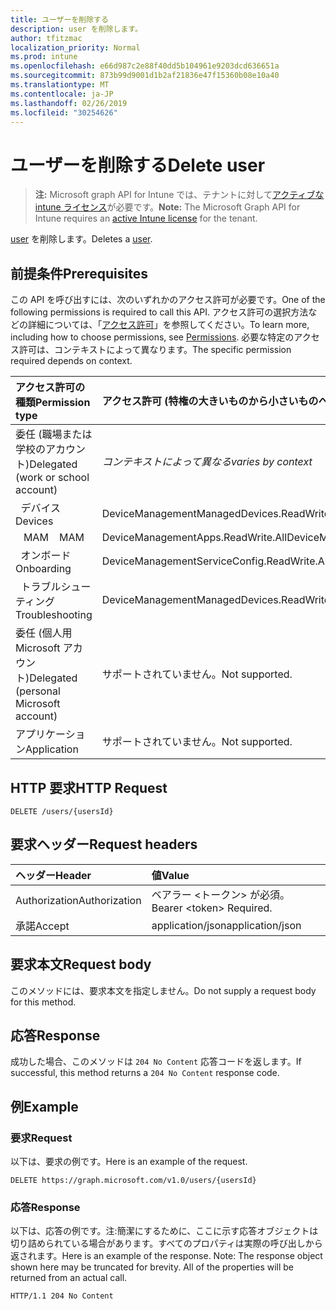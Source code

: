 ```yaml
---
title: ユーザーを削除する
description: user を削除します。
author: tfitzmac
localization_priority: Normal
ms.prod: intune
ms.openlocfilehash: e66d987c2e88f40dd5b104961e9203dcd636651a
ms.sourcegitcommit: 873b99d9001d1b2af21836e47f15360b08e10a40
ms.translationtype: MT
ms.contentlocale: ja-JP
ms.lasthandoff: 02/26/2019
ms.locfileid: "30254626"
---
```

# <a name="delete-user"></a><span data-ttu-id="0acc0-103">ユーザーを削除する</span><span class="sxs-lookup"><span data-stu-id="0acc0-103">Delete user</span></span>

> <span data-ttu-id="0acc0-104">**注:** Microsoft graph API for Intune では、テナントに対して[アクティブな intune ライセンス](https://go.microsoft.com/fwlink/?linkid=839381)が必要です。</span><span class="sxs-lookup"><span data-stu-id="0acc0-104">**Note:** The Microsoft Graph API for Intune requires an [active Intune license](https://go.microsoft.com/fwlink/?linkid=839381) for the tenant.</span></span>

<span data-ttu-id="0acc0-105">[user](../resources/intune-shared-user.md) を削除します。</span><span class="sxs-lookup"><span data-stu-id="0acc0-105">Deletes a [user](../resources/intune-shared-user.md).</span></span>

## <a name="prerequisites"></a><span data-ttu-id="0acc0-106">前提条件</span><span class="sxs-lookup"><span data-stu-id="0acc0-106">Prerequisites</span></span>
<span data-ttu-id="0acc0-107">この API を呼び出すには、次のいずれかのアクセス許可が必要です。</span><span class="sxs-lookup"><span data-stu-id="0acc0-107">One of the following permissions is required to call this API.</span></span> <span data-ttu-id="0acc0-108">アクセス許可の選択方法などの詳細については、「[アクセス許可](/graph/permissions-reference)」を参照してください。</span><span class="sxs-lookup"><span data-stu-id="0acc0-108">To learn more, including how to choose permissions, see [Permissions](/graph/permissions-reference).</span></span>  <span data-ttu-id="0acc0-109">必要な特定のアクセス許可は、コンテキストによって異なります。</span><span class="sxs-lookup"><span data-stu-id="0acc0-109">The specific permission required depends on context.</span></span>

|<span data-ttu-id="0acc0-110">アクセス許可の種類</span><span class="sxs-lookup"><span data-stu-id="0acc0-110">Permission type</span></span>|<span data-ttu-id="0acc0-111">アクセス許可 (特権の大きいものから小さいものへ)</span><span class="sxs-lookup"><span data-stu-id="0acc0-111">Permissions (from most to least privileged)</span></span>|
|:---|:---|
|<span data-ttu-id="0acc0-112">委任 (職場または学校のアカウント)</span><span class="sxs-lookup"><span data-stu-id="0acc0-112">Delegated (work or school account)</span></span>| <span data-ttu-id="0acc0-113">_コンテキストによって異なる_</span><span class="sxs-lookup"><span data-stu-id="0acc0-113">_varies by context_</span></span>|
| <span data-ttu-id="0acc0-114">&nbsp;&nbsp;デバイス</span><span class="sxs-lookup"><span data-stu-id="0acc0-114">&nbsp; &nbsp; Devices</span></span> | <span data-ttu-id="0acc0-115">DeviceManagementManagedDevices.ReadWrite.All</span><span class="sxs-lookup"><span data-stu-id="0acc0-115">DeviceManagementManagedDevices.ReadWrite.All</span></span> |
| <span data-ttu-id="0acc0-116">&nbsp;&nbsp; MAM</span><span class="sxs-lookup"><span data-stu-id="0acc0-116">&nbsp; &nbsp; MAM</span></span> | <span data-ttu-id="0acc0-117">DeviceManagementApps.ReadWrite.All</span><span class="sxs-lookup"><span data-stu-id="0acc0-117">DeviceManagementApps.ReadWrite.All</span></span> |
| <span data-ttu-id="0acc0-118">&nbsp;&nbsp;オンボード</span><span class="sxs-lookup"><span data-stu-id="0acc0-118">&nbsp; &nbsp; Onboarding</span></span> | <span data-ttu-id="0acc0-119">DeviceManagementServiceConfig.ReadWrite.All</span><span class="sxs-lookup"><span data-stu-id="0acc0-119">DeviceManagementServiceConfig.ReadWrite.All</span></span> |
| <span data-ttu-id="0acc0-120">&nbsp;&nbsp;トラブルシューティング</span><span class="sxs-lookup"><span data-stu-id="0acc0-120">&nbsp; &nbsp; Troubleshooting</span></span> | <span data-ttu-id="0acc0-121">DeviceManagementManagedDevices.ReadWrite.All</span><span class="sxs-lookup"><span data-stu-id="0acc0-121">DeviceManagementManagedDevices.ReadWrite.All</span></span> |
|<span data-ttu-id="0acc0-122">委任 (個人用 Microsoft アカウント)</span><span class="sxs-lookup"><span data-stu-id="0acc0-122">Delegated (personal Microsoft account)</span></span>|<span data-ttu-id="0acc0-123">サポートされていません。</span><span class="sxs-lookup"><span data-stu-id="0acc0-123">Not supported.</span></span>|
|<span data-ttu-id="0acc0-124">アプリケーション</span><span class="sxs-lookup"><span data-stu-id="0acc0-124">Application</span></span>|<span data-ttu-id="0acc0-125">サポートされていません。</span><span class="sxs-lookup"><span data-stu-id="0acc0-125">Not supported.</span></span>|

## <a name="http-request"></a><span data-ttu-id="0acc0-126">HTTP 要求</span><span class="sxs-lookup"><span data-stu-id="0acc0-126">HTTP Request</span></span>
<!-- {
  "blockType": "ignored"
}
-->
``` http
DELETE /users/{usersId}
```

## <a name="request-headers"></a><span data-ttu-id="0acc0-127">要求ヘッダー</span><span class="sxs-lookup"><span data-stu-id="0acc0-127">Request headers</span></span>
|<span data-ttu-id="0acc0-128">ヘッダー</span><span class="sxs-lookup"><span data-stu-id="0acc0-128">Header</span></span>|<span data-ttu-id="0acc0-129">値</span><span class="sxs-lookup"><span data-stu-id="0acc0-129">Value</span></span>|
|:---|:---|
|<span data-ttu-id="0acc0-130">Authorization</span><span class="sxs-lookup"><span data-stu-id="0acc0-130">Authorization</span></span>|<span data-ttu-id="0acc0-131">ベアラー &lt;トークン&gt; が必須。</span><span class="sxs-lookup"><span data-stu-id="0acc0-131">Bearer &lt;token&gt; Required.</span></span>|
|<span data-ttu-id="0acc0-132">承諾</span><span class="sxs-lookup"><span data-stu-id="0acc0-132">Accept</span></span>|<span data-ttu-id="0acc0-133">application/json</span><span class="sxs-lookup"><span data-stu-id="0acc0-133">application/json</span></span>|

## <a name="request-body"></a><span data-ttu-id="0acc0-134">要求本文</span><span class="sxs-lookup"><span data-stu-id="0acc0-134">Request body</span></span>
<span data-ttu-id="0acc0-135">このメソッドには、要求本文を指定しません。</span><span class="sxs-lookup"><span data-stu-id="0acc0-135">Do not supply a request body for this method.</span></span>

## <a name="response"></a><span data-ttu-id="0acc0-136">応答</span><span class="sxs-lookup"><span data-stu-id="0acc0-136">Response</span></span>
<span data-ttu-id="0acc0-137">成功した場合、このメソッドは `204 No Content` 応答コードを返します。</span><span class="sxs-lookup"><span data-stu-id="0acc0-137">If successful, this method returns a `204 No Content` response code.</span></span>

## <a name="example"></a><span data-ttu-id="0acc0-138">例</span><span class="sxs-lookup"><span data-stu-id="0acc0-138">Example</span></span>

### <a name="request"></a><span data-ttu-id="0acc0-139">要求</span><span class="sxs-lookup"><span data-stu-id="0acc0-139">Request</span></span>
<span data-ttu-id="0acc0-140">以下は、要求の例です。</span><span class="sxs-lookup"><span data-stu-id="0acc0-140">Here is an example of the request.</span></span>

``` http
DELETE https://graph.microsoft.com/v1.0/users/{usersId}
```

### <a name="response"></a><span data-ttu-id="0acc0-141">応答</span><span class="sxs-lookup"><span data-stu-id="0acc0-141">Response</span></span>
<span data-ttu-id="0acc0-p102">以下は、応答の例です。注:簡潔にするために、ここに示す応答オブジェクトは切り詰められている場合があります。すべてのプロパティは実際の呼び出しから返されます。</span><span class="sxs-lookup"><span data-stu-id="0acc0-p102">Here is an example of the response. Note: The response object shown here may be truncated for brevity. All of the properties will be returned from an actual call.</span></span>

``` http
HTTP/1.1 204 No Content
```



